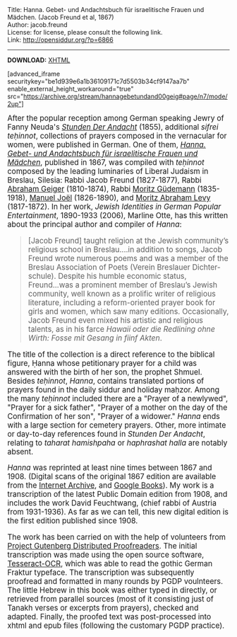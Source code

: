 <html>
<head></head>
<body>
Title: Hanna. Gebet- und Andachtsbuch für israelitische Frauen und Mädchen. (Jacob Freund et al, 1867)<br />
Author: jacob.freund<br />
License: for license, please consult the following link.<br />
Link: <a href="http://opensiddur.org/?p=6866">http://opensiddur.org/?p=6866</a>
<p />
<hr />

<strong>DOWNLOAD:</strong> <a href="https://opensiddur.org/wp-content/uploads/2013/04/hanna1.html">XHTML</a>

[advanced_iframe securitykey="be1d939e6a1b36109171c7d5503b34cf9147aa7b" enable_external_height_workaround="true" src="https://archive.org/stream/hannagebetundand00geig#page/n7/mode/2up"]

<div class="english" style="font-size: 1.2em;">
After the popular reception among German speaking Jewry of Fanny Neuda's <em><a href="https://opensiddur.org/2013/04/stunden-der-andacht-hours-of-devotion-by-fanny-schmiedl-neuda/">Stunden Der Andacht</a></em> (1855), additional <em>sifrei teḥinnot</em>, collections of prayers composed in the vernacular for women, were published in German. One of them, <em><a href="https://opensiddur.org/wp-content/uploads/2013/04/hanna1.html">Hanna. Gebet- und Andachtsbuch für israelitische Frauen und Mädchen</a></em>, published in 1867, was compiled with <em>teḥinnot</em> composed by the leading luminaries of Liberal Judaism in Breslau, Silesia: Rabbi Jacob Freund (1827-1877), Rabbi <a href="http://en.wikipedia.org/wiki/Abraham_Geiger">Abraham Geiger</a> (1810-1874), Rabbi <a href="http://en.wikipedia.org/wiki/Moritz_G%C3%BCdemann">Moritz Güdemann</a> (1835-1918), <a href="http://en.wikipedia.org/wiki/Manuel_Jo%C3%ABl">Manuel Joël</a> (1826-1890), and <a href="http://www.jewishencyclopedia.com/articles/9904-levy-moritz-abraham">Moritz Abraham Levy</a> (1817-1872). In her work, <em>Jewish Identities in German Popular Entertainment</em>, 1890-1933 (2006), Marline Otte, has this written about the principal author and compiler of <em>Hanna</em>:

<blockquote>[Jacob Freund] taught religion at the Jewish community’s religious school in Breslau....in addition to songs, Jacob Freund wrote numerous poems and was a member of the Breslau Association of Poets (Verein Breslauer Dichter-schule). Despite his humble economic status, Freund...was a prominent member of Breslau’s Jewish community, well known as a prolific writer of religious literature, including a reform-oriented prayer book for girls and women, which saw many editions. Occasionally, Jacob Freund even mixed his artistic and religious talents, as in his farce <em>Hawaii oder die Redlining ohne Wirth: Fosse mit Gesang in fiinf Akten</em>.</blockquote>

The title of the collection is a direct reference to the biblical figure, Ḥanna whose petitionary prayer for a child was answered with the birth of her son, the prophet Shmuel. Besides <em>teḥinnot</em>, <em>Hanna</em>, contains translated portions of prayers found in the daily siddur and holiday maḥzor. Among the many <em>teḥinnot</em> included there are a "Prayer of a newlywed", "Prayer for a sick father", "Prayer of a mother on the day of the Confirmation of her son", "Prayer of a widower." <em>Hanna</em> ends with a large section for cemetery prayers. Other, more intimate or day-to-day references found in <em>Stunden Der Andacht</em>, relating to <em>taharat hamishpaha</em> or <em>haphrashat halla</em> are notably absent. 

<em>Hanna</em> was reprinted at least nine times between 1867 and 1908. (Digital scans of the original 1867 edition are available from the <a title="IA 1867 scan" href="https://archive.org/details/hannagebetundand00geig">Internet Archive</a>, and <a title="GB 1867 scan" href="http://books.google.com/books?id=6alVAAAAcAAJ">Google Books</a>). My work is a transcription of the latest Public Domain edition from 1908, and includes the work David Feuchtwang, (chief rabbi of Austria from 1931-1936). As far as we can tell, this new digital edition is the first edition published since 1908.

The work has been carried on with the help of volunteers from <a title="pgdp" href="http://www.pgdp.net/c/project.php?id=projectID503aa172d26ca&detail_level=3">Project Gutenberg Distributed Proofreaders</a>. The initial transcription was made using the open source software, <a href="http://code.google.com/p/tesseract-ocr/">Tesseract-OCR</a>, which was able to read the gothic German Fraktur typeface. The transcription was subsequently proofread and formatted in many rounds by PGDP voulnteers. The little Hebrew in this book was either typed in directly, or retrieved from parallel sources (most of it consisting just of Tanakh verses or excerpts from prayers), checked and adapted. Finally, the proofed text was post-processed into xhtml and epub files (following the customary PGDP practice).
</div>
</body>
</html>